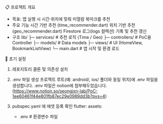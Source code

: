 📋 프로젝트 개요

* 목표: 앱 실행 시 시간·위치에 맞춰 미열람 북마크를 추천
* 주요 기능
  시간 기반 추천 (time_recommender.dart)
  위치 기반 추천 (geo_recommender.dart)
  Firestore 로그(logs 컬렉션) 기록 및 추천 갱신
* 구조
  lib/
  ├─ services/                # 추천 로직 (Time / Geo)
  ├─ controllers/             # PoC용 Controller
  ├─ models/                  # Data models
  ├─ views/                   # UI (HomeView, BookmarkListView)
  └─ main.dart                # 앱 시작 및 환경 로드


🔧 초기 설정

1. 레포지토리 클론 및 의존성 설치

2. .env 파일 생성
  프로젝트 루트(예: android/, ios/ 폴더와 동일 위치)에 .env 파일을 생성합니다.
  .env 파일은 notion에 첨부해두었습니다. (https://www.notion.so/seongjxn-lab/PoC-1ee60461f44e801fb87ec29e0989dd3b?pvs=4)

3. pubspec.yaml 에 애셋 등록 확인
  flutter:
    assets:
      - .env    # 환경변수 파일
